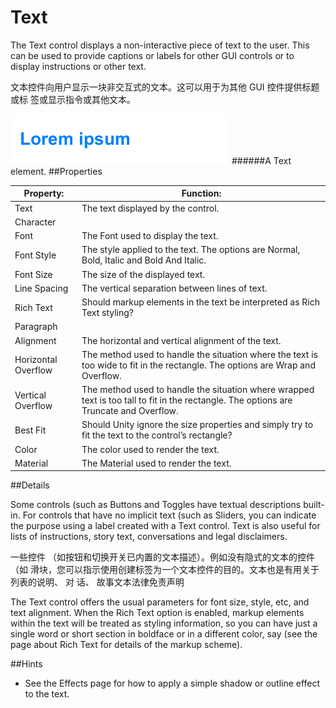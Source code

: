# Text

The Text control displays a non-interactive piece of text to the user. This can be used to provide captions or labels for other GUI controls or to display instructions or other text.

文本控件向用户显示一块非交互式的文本。这可以用于为其他 GUI 控件提供标题或标 签或显示指令或其他文本。  

![](Main/UI_TextExample.png)
######A Text element.
##Properties


| Property:	 | Function: |
| -- | -- |
| Text	 | The text displayed by the control. |
| Character |  |
| Font	 | The Font used to display the text. |
| Font Style	 | The style applied to the text. The options are Normal, Bold, Italic and Bold And Italic. |
| Font Size	 | The size of the displayed text. |
| Line Spacing	 | The vertical separation between lines of text. |
| Rich Text	 | Should markup elements in the text be interpreted as Rich Text styling? |
| Paragraph |  |
| Alignment	 | The horizontal and vertical alignment of the text. |
| Horizontal Overflow	 | The method used to handle the situation where the text is too wide to fit in the rectangle. The options are Wrap and Overflow. |
| Vertical Overflow	 | The method used to handle the situation where wrapped text is too tall to fit in the rectangle. The options are Truncate and Overflow. |
| Best Fit	 | Should Unity ignore the size properties and simply try to fit the text to the control’s rectangle? |
| Color	 | The color used to render the text. |
| Material	 | The Material used to render the text. |
##Details

Some controls (such as Buttons and Toggles have textual descriptions built-in. For controls that have no implicit text (such as Sliders, you can indicate the purpose using a label created with a Text control. Text is also useful for lists of instructions, story text, conversations and legal disclaimers.

一些控件 （如按钮和切换开关已内置的文本描述）。例如没有隐式的文本的控件 （如 滑块，您可以指示使用创建标签为一个文本控件的目的。文本也是有用关于列表的说明、 对 话、 故事文本法律免责声明

The Text control offers the usual parameters for font size, style, etc, and text alignment. When the Rich Text option is enabled, markup elements within the text will be treated as styling information, so you can have just a single word or short section in boldface or in a different color, say (see the page about Rich Text for details of the markup scheme).

##Hints

* See the Effects page for how to apply a simple shadow or outline effect to the text.